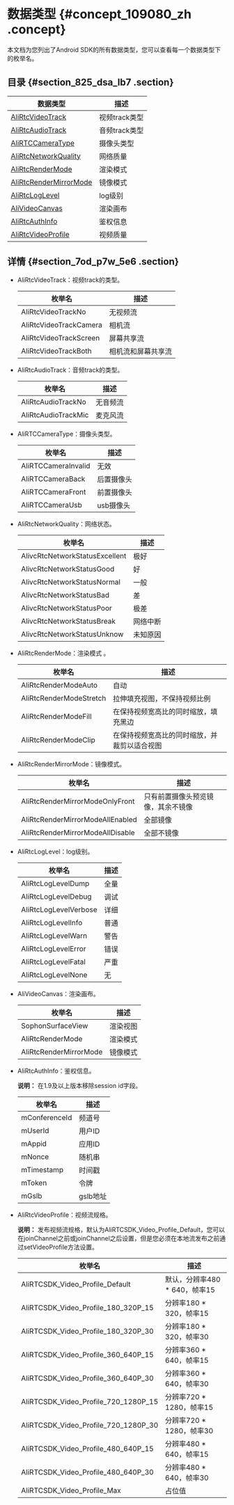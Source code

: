 # 数据类型 {#concept_109080_zh .concept}

本文档为您列出了Android SDK的所有数据类型，您可以查看每一个数据类型下的枚举名。

## 目录 {#section_825_dsa_lb7 .section}

|数据类型|描述|
|----|--|
|[AliRtcVideoTrack](#)|视频track类型|
|[AliRtcAudioTrack](#)|音频track类型|
|[AliRTCCameraType](#)|摄像头类型|
|[AliRtcNetworkQuality](#)|网络质量|
|[AliRtcRenderMode](#)|渲染模式|
|[AliRtcRenderMirrorMode](#)|镜像模式|
|[AliRtcLogLevel](#)|log级别|
|[AliVideoCanvas](#)|渲染画布|
|[AliRtcAuthInfo](#)|鉴权信息|
|[AliRtcVideoProfile](#)|视频质量|

## 详情 {#section_7od_p7w_5e6 .section}

-   AliRtcVideoTrack：视频track的类型。

    |枚举名|描述|
    |---|--|
    |AliRtcVideoTrackNo|无视频流|
    |AliRtcVideoTrackCamera|相机流|
    |AliRtcVideoTrackScreen|屏幕共享流|
    |AliRtcVideoTrackBoth|相机流和屏幕共享流|

-   AliRtcAudioTrack：音频track的类型。

    |枚举名|描述|
    |---|--|
    |AliRtcAudioTrackNo|无音频流|
    |AliRtcAudioTrackMic|麦克风流|

-   AliRTCCameraType：摄像头类型。

    |枚举名|描述|
    |---|--|
    |AliRTCCameraInvalid|无效|
    |AliRTCCameraBack|后置摄像头|
    |AliRTCCameraFront|前置摄像头|
    |AliRTCCameraUsb|usb摄像头|

-   AliRtcNetworkQuality：网络状态。

    |枚举名|描述|
    |---|--|
    |AlivcRtcNetworkStatusExcellent|极好|
    |AlivcRtcNetworkStatusGood|好|
    |AlivcRtcNetworkStatusNormal|一般|
    |AlivcRtcNetworkStatusBad|差|
    |AlivcRtcNetworkStatusPoor|极差|
    |AlivcRtcNetworkStatusBreak|网络中断|
    |AlivcRtcNetworkStatusUnknow|未知原因|

-   AliRtcRenderMode：渲染模式 。

    |枚举名|描述|
    |---|--|
    |AliRtcRenderModeAuto|自动|
    |AliRtcRenderModeStretch|拉伸填充视图，不保持视频比例|
    |AliRtcRenderModeFill|在保持视频宽高比的同时缩放，填充黑边|
    |AliRtcRenderModeClip|在保持视频宽高比的同时缩放，并裁剪以适合视图|

-   AliRtcRenderMirrorMode：镜像模式。

    |枚举名|描述|
    |---|--|
    |AliRtcRenderMirrorModeOnlyFront|只有前置摄像头预览镜像，其余不镜像|
    |AliRtcRenderMirrorModeAllEnabled|全部镜像|
    |AliRtcRenderMirrorModeAllDisable|全部不镜像|

-   AliRtcLogLevel：log级别。

    |枚举名|描述|
    |---|--|
    |AliRtcLogLevelDump|全量|
    |AliRtcLogLevelDebug|调试|
    |AliRtcLogLevelVerbose|详细|
    |AliRtcLogLevelInfo|普通|
    |AliRtcLogLevelWarn|警告|
    |AliRtcLogLevelError|错误|
    |AliRtcLogLevelFatal|严重|
    |AliRtcLogLevelNone|无|

-   AliVideoCanvas：渲染画布。

    |枚举名|描述|
    |---|--|
    |SophonSurfaceView|渲染视图|
    |AliRtcRenderMode|渲染模式|
    |AliRtcRenderMirrorMode|镜像模式|

-   AliRtcAuthInfo：鉴权信息。

    **说明：** 在1.9及以上版本移除session id字段。

    |枚举名|描述|
    |---|--|
    |mConferenceId|频道号|
    |mUserId|用户ID|
    |mAppid|应用ID|
    |mNonce|随机串|
    |mTimestamp|时间戳|
    |mToken|令牌|
    |mGslb|gslb地址|

-   AliRtcVideoProfile：视频流规格。

    **说明：** 发布视频流规格，默认为AliRTCSDK\_Video\_Profile\_Default，您可以在joinChannel之前或joinChannel之后设置，但是您必须在本地流发布之前通过setVideoProfile方法设置。

    |枚举名|描述|
    |---|--|
    |AliRTCSDK\_Video\_Profile\_Default|默认，分辨率480 \* 640，帧率15|
    |AliRTCSDK\_Video\_Profile\_180\_320P\_15|分辨率180 \* 320，帧率15|
    |AliRTCSDK\_Video\_Profile\_180\_320P\_30|分辨率180 \* 320，帧率30|
    |AliRTCSDK\_Video\_Profile\_360\_640P\_15|分辨率360 \* 640，帧率15|
    |AliRTCSDK\_Video\_Profile\_360\_640P\_30|分辨率360 \* 640，帧率30|
    |AliRTCSDK\_Video\_Profile\_720\_1280P\_15|分辨率720 \* 1280，帧率15|
    |AliRTCSDK\_Video\_Profile\_720\_1280P\_30|分辨率720 \* 1280，帧率30|
    |AliRTCSDK\_Video\_Profile\_480\_640P\_15|分辨率480 \* 640，帧率15|
    |AliRTCSDK\_Video\_Profile\_480\_640P\_30|分辨率480 \* 640，帧率30|
    |AliRTCSDK\_Video\_Profile\_Max|占位值|


